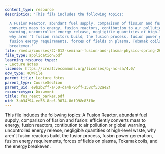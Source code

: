 ```yaml
---
content_type: resource
description: 'This file includes the following topics:

  A Fusion Reactor, abundant fuel supply, comparison of fission and fusion: efficiently
  converts mass to energy, fusion reactors, contibution to air pollution or global
  warming, uncontrolled energy release, negligible quantities of high-level waste,
  why aren''t fusion reactors build, the fusion process, fusion power generation,
  fusion energy requirements, forces of fields on plasma, Tokamak coils, and the energy
  breakeven.'
file: /media/courses/22-012-seminar-fusion-and-plasma-physics-spring-2006/3ab34294ee568ce890748df998c83f0e_fus_react_parker.pdf
file_type: application/pdf
learning_resource_types:
- Lecture Notes
license: https://creativecommons.org/licenses/by-nc-sa/4.0/
ocw_type: OCWFile
parent_title: Lecture Notes
parent_type: CourseSection
parent_uid: e9b2b2ff-a450-da4b-95ff-158cf532ae2f
resourcetype: Document
title: fus_react_parker.pdf
uid: 3ab34294-ee56-8ce8-9074-8df998c83f0e
---
```

This file includes the following topics:
A Fusion Reactor, abundant fuel supply, comparison of fission and fusion: efficiently converts mass to energy, fusion reactors, contibution to air pollution or global warming, uncontrolled energy release, negligible quantities of high-level waste, why aren't fusion reactors build, the fusion process, fusion power generation, fusion energy requirements, forces of fields on plasma, Tokamak coils, and the energy breakeven.